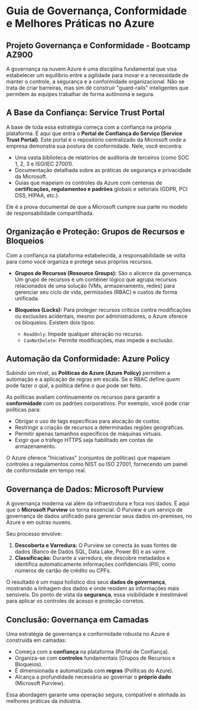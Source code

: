 # Guia de Governança, Conformidade e Melhores Práticas no Azure

## Projeto Governança e Conformidade - Bootcamp AZ900

A governança na nuvem Azure é uma disciplina fundamental que visa estabelecer um equilíbrio entre a agilidade para inovar e a necessidade de manter o controle, a segurança e a conformidade organizacional. Não se trata de criar barreiras, mas sim de construir "guard-rails" inteligentes que permitem às equipes trabalhar de forma autônoma e segura.

## A Base da Confiança: Service Trust Portal

A base de toda essa estratégia começa com a confiança na própria plataforma. É aqui que entra o **Portal de Confiança do Serviço (Service Trust Portal)**. Este portal é o repositório centralizado da Microsoft onde a empresa demonstra sua postura de conformidade. Nele, você encontra:
* Uma vasta biblioteca de relatórios de auditoria de terceiros (como SOC 1, 2, 3 e ISO/IEC 27001).
* Documentação detalhada sobre as práticas de segurança e privacidade da Microsoft.
* Guias que mapeiam os controles da Azure com centenas de **certificações, regulamentos e padrões** globais e setoriais (GDPR, PCI DSS, HIPAA, etc.).

Ele é a prova documental de que a Microsoft cumpre sua parte no modelo de responsabilidade compartilhada.

## Organização e Proteção: Grupos de Recursos e Bloqueios

Com a confiança na plataforma estabelecida, a responsabilidade se volta para como você organiza e protege seus próprios recursos.

* **Grupos de Recursos (Resource Groups):** São o alicerce da governança. Um grupo de recursos é um contêiner lógico que agrupa recursos relacionados de uma solução (VMs, armazenamento, redes) para gerenciar seu ciclo de vida, permissões (RBAC) e custos de forma unificada.

* **Bloqueios (Locks):** Para proteger recursos críticos contra modificações ou exclusões acidentais, mesmo por administradores, o Azure oferece os bloqueios. Existem dois tipos:
    * `ReadOnly`: Impede qualquer alteração no recurso.
    * `CanNotDelete`: Permite modificações, mas impede a exclusão.

## Automação da Conformidade: Azure Policy

Subindo um nível, as **Políticas do Azure (Azure Policy)** permitem a automação e a aplicação de regras em escala. Se o RBAC define *quem* pode fazer *o quê*, a política define *o que* pode ser feito.

As políticas avaliam continuamente os recursos para garantir a **conformidade** com os padrões corporativos. Por exemplo, você pode criar políticas para:
* Obrigar o uso de tags específicas para alocação de custos.
* Restringir a criação de recursos a determinadas regiões geográficas.
* Permitir apenas tamanhos específicos de máquinas virtuais.
* Exigir que o tráfego HTTPS seja habilitado em contas de armazenamento.

O Azure oferece "Iniciativas" (conjuntos de políticas) que mapeiam controles a regulamentos como NIST ou ISO 27001, fornecendo um painel de conformidade em tempo real.

## Governança de Dados: Microsoft Purview

A governança moderna vai além da infraestrutura e foca nos dados. É aqui que o **Microsoft Purview** se torna essencial. O Purview é um serviço de governança de dados unificado para gerenciar seus dados on-premises, no Azure e em outras nuvens.

Seu processo envolve:
1. **Descoberta e Varredura:** O Purview se conecta às suas fontes de dados (Banco de Dados SQL, Data Lake, Power BI) e as varre.
2. **Classificação:** Durante a varredura, ele descobre metadados e identifica automaticamente informações confidenciais (PII), como números de cartão de crédito ou CPFs.

O resultado é um mapa holístico dos seus **dados de governança**, mostrando a linhagem dos dados e onde residem as informações mais sensíveis. Do ponto de vista da **segurança**, essa visibilidade é inestimável para aplicar os controles de acesso e proteção corretos.

## Conclusão: Governança em Camadas

Uma estratégia de governança e conformidade robusta no Azure é construída em camadas:
- Começa com a **confiança** na plataforma (Portal de Confiança).
- Organiza-se com **controles** fundamentais (Grupos de Recursos e Bloqueios).
- É dimensionada e automatizada com **regras** (Políticas do Azure).
- Alcança a profundidade necessária ao governar o **próprio dado** (Microsoft Purview).

Essa abordagem garante uma operação segura, compatível e alinhada às melhores práticas da indústria.

